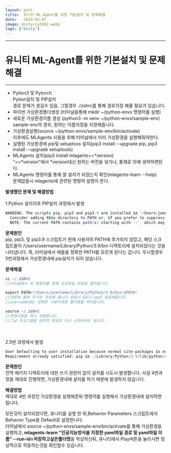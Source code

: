 ```yaml
---
layout: post
title:  유니티 ML-Agent를 위한 기본설치 및 문제해결
date:   2024-03-07
image: Unity/cat002.webp
tags: ["Unity"]
---
```




---
# 유니티 ML-Agent를 위한 기본설치 및 문제해결
---

- Pytion3 및 Pytorch<br>
    Pytion설치 및 PIP설치<br>
    경로 문제가 생길수 있음. 그럴경우 ./zshrc를 통해 경로지정 해줄 필요가 있습니다.<br>
- 파이썬 가상환경폴더생성 (터미널을통해 mkdir ~/python-envs 명령어를 실행)<br>
- 새로운 가상환경이름 생성 (python3 -m venv ~/python-envs/sample-env)<br>
    sample-env의 경우, 원하는 이름지정을 지정해줍니다.<br>
- 가상환경실행(source ~/python-envs/sample-env/bin/activate)<br> 
    이후에도 MLAgents 사용을 위해 터미널에서 미리 가상환경을 실행해줘야한다.<br>
- 실행된 가상환경에 pip및 setuptoos 설치(pip3 install --upgrade pip, pip3 install --upgrade setuptools)<br>
- MLAgents 설치(pip3 install mlagents==*version)<br>
    "==*version"에서 *version대신 원하는 버전을 넣거나, 통채로 아예 생략하면된다.<br>
- MLAgents 명령어를 통해 잘 설치가 되었는지 확인(mlagents-learn --help)<br>
    문제없을시 mlagents에 관련된 명령어 설명이 뜬다.<br>
 
**발생했던 문제 및 해결방법**<br>
<br>
1.Python 설치이후 PIP설치 과정에서 발생

```c#
WARNING: The scripts pip, pip3 and pip3.9 are installed in '/Users/jeonghyeongi/Library/Python/3.9/bin' which is not on PATH.
  Consider adding this directory to PATH or, if you prefer to suppress this warning, use --no-warn-script-location.
  NOTE: The current PATH contains path(s) starting with `~`, which may not be expanded by all applications. 
```
**문제원인** <br>
pip, pip3, 및 pip3.9 스크립트가 현재 사용자의 PATH에 추가되지 않았고, 해당 스크립트들이 /Users/username/Library/Python/3.9/bin 디렉토리에 설치되었다는 것을 나타냅니다. 즉, 터미널에서 애들을 정확한 PATH를 모르게 된다는 겁니다. 무시할경우 5번과정에서 가상환경내에 pip설치가 되지 않습니다.

**문제해결**

```c#
vi ~/.zshrc
//터미널에서 위 명령어를 통해 프로파일 파일을 열어줍니다.

export PATH="/Users/username/Library/Python/3.9/bin:$PATH"
//맨밑에 줄에 추가로 작성해 줍니다 완료시 ESC+:wq로 종료해줍니다.
//username에는 정확한 사용자계정 폴더명을 적어줍니다.

source ~/.zshrc
//변경사항을 즉시 적용합니다.
//그냥 프로그램을 완전히 종료후 다시 시작하셔도 됩니다.
```
<br><br>
2.5번 과정에서 발생

```c#
User Defaulting to user installation because normal site-packages is not writeable
Requirement already satisfied: pip in ./Library/Python/3.9/lib/python/site-packages (24.0) 
```
**문제원인**<br>
전역 패키지 디렉토리에 대한 쓰기 권한이 없이 설치를 시도시 발생합니다.
사실 4번과정을 제대로 진행하면, 가상환경내에 설치를 하기 때문에 발생하지 않습니다.

**해결방법**<br>
제대로 4번 과정인 가상환경을 실행해준뒤 명령어를 실행해서 가상환경내에 설치하면됩니다.

모든것이 설치되었다면, 
유니티를 실행 한 뒤,Behavior Parameters 스크립트에서 Behavior Type을 Default로 설정한니다.<br>
터미널에서 source ~/python-envs/sample-env/bin/activate를 통해 가상환경을 실행하고,  **mlagents-learn "인공지능방식을 지정한 yaml파일 경로 및 yaml파일 이름" --run-id=저장하고싶은폴더명**을 작성하신뒤, 유니티에서 Play버튼을 눌리시면 정상적으로 작동하는것을 확인할수 있습니다. 




